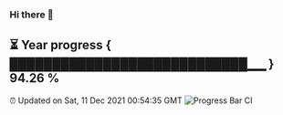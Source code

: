 ### Hi there 👋
⏳ Year progress { ████████████████████████████▁▁ } 94.26 %
---
⏰ Updated on Sat, 11 Dec 2021 00:54:35 GMT
![Progress Bar CI](https://github.com/liununu/liununu/workflows/Progress%20Bar%20CI/badge.svg)
